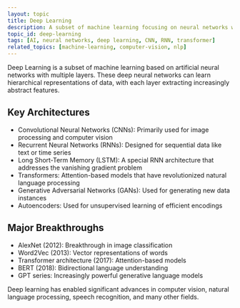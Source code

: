 ```yaml
---
layout: topic
title: Deep Learning
description: A subset of machine learning focusing on neural networks with multiple layers to model complex patterns
topic_id: deep-learning
tags: [AI, neural networks, deep learning, CNN, RNN, transformer]
related_topics: [machine-learning, computer-vision, nlp]
---
```


Deep Learning is a subset of machine learning based on artificial neural networks with multiple layers. These deep neural networks can learn hierarchical representations of data, with each layer extracting increasingly abstract features.

## Key Architectures

- Convolutional Neural Networks (CNNs): Primarily used for image processing and computer vision
- Recurrent Neural Networks (RNNs): Designed for sequential data like text or time series
- Long Short-Term Memory (LSTM): A special RNN architecture that addresses the vanishing gradient problem
- Transformers: Attention-based models that have revolutionized natural language processing
- Generative Adversarial Networks (GANs): Used for generating new data instances
- Autoencoders: Used for unsupervised learning of efficient encodings

## Major Breakthroughs

- AlexNet (2012): Breakthrough in image classification
- Word2Vec (2013): Vector representations of words
- Transformer architecture (2017): Attention-based models
- BERT (2018): Bidirectional language understanding
- GPT series: Increasingly powerful generative language models

Deep learning has enabled significant advances in computer vision, natural language processing, speech recognition, and many other fields.